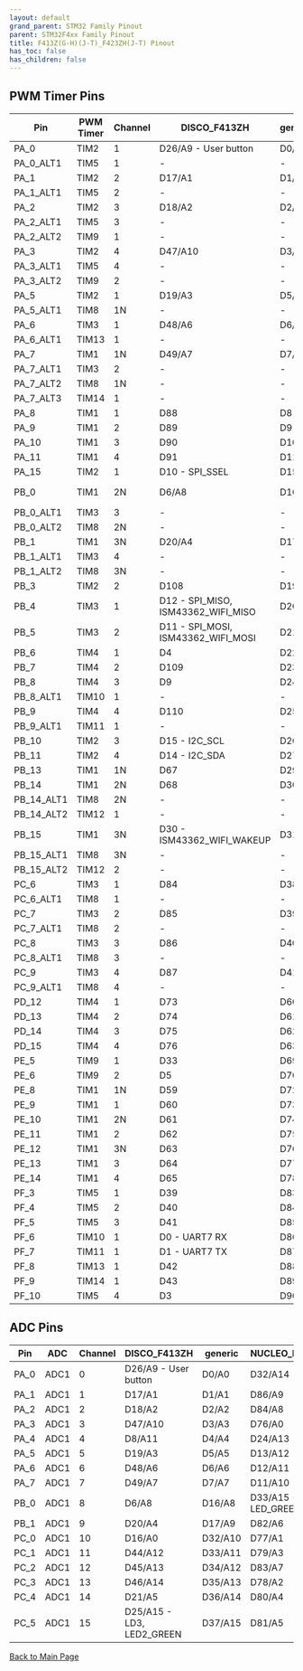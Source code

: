 ```yaml
---
layout: default
grand_parent: STM32 Family Pinout
parent: STM32F4xx Family Pinout
title: F413Z(G-H)(J-T)_F423ZH(J-T) Pinout
has_toc: false
has_children: false
---
```


## PWM Timer Pins

| Pin | PWM Timer | Channel | DISCO_F413ZH | generic | NUCLEO_F413ZH |
| --- | --- | --- | --- | --- | --- |
| PA_0 | TIM2 | 1 | D26/A9 - User button | D0/A0 | D32/A14 |
| PA_0_ALT1 | TIM5 | 1 | - | - | - |
| PA_1 | TIM2 | 2 | D17/A1 | D1/A1 | D86/A9 |
| PA_1_ALT1 | TIM5 | 2 | - | - | - |
| PA_2 | TIM2 | 3 | D18/A2 | D2/A2 | D84/A8 |
| PA_2_ALT1 | TIM5 | 3 | - | - | - |
| PA_2_ALT2 | TIM9 | 1 | - | - | - |
| PA_3 | TIM2 | 4 | D47/A10 | D3/A3 | D76/A0 |
| PA_3_ALT1 | TIM5 | 4 | - | - | - |
| PA_3_ALT2 | TIM9 | 2 | - | - | - |
| PA_5 | TIM2 | 1 | D19/A3 | D5/A5 | D13/A12 |
| PA_5_ALT1 | TIM8 | 1N | - | - | - |
| PA_6 | TIM3 | 1 | D48/A6 | D6/A6 | D12/A11 |
| PA_6_ALT1 | TIM13 | 1 | - | - | - |
| PA_7 | TIM1 | 1N | D49/A7 | D7/A7 | D11/A10 |
| PA_7_ALT1 | TIM3 | 2 | - | - | - |
| PA_7_ALT2 | TIM8 | 1N | - | - | - |
| PA_7_ALT3 | TIM14 | 1 | - | - | - |
| PA_8 | TIM1 | 1 | D88 | D8 | D88 |
| PA_9 | TIM1 | 2 | D89 | D9 | D89 |
| PA_10 | TIM1 | 3 | D90 | D10 | D90 |
| PA_11 | TIM1 | 4 | D91 | D11 | D91 |
| PA_15 | TIM2 | 1 | D10 - SPI_SSEL | D15 | D20 |
| PB_0 | TIM1 | 2N | D6/A8 | D16/A8 | D33/A15 - LED_GREEN |
| PB_0_ALT1 | TIM3 | 3 | - | - | - |
| PB_0_ALT2 | TIM8 | 2N | - | - | - |
| PB_1 | TIM1 | 3N | D20/A4 | D17/A9 | D82/A6 |
| PB_1_ALT1 | TIM3 | 4 | - | - | - |
| PB_1_ALT2 | TIM8 | 3N | - | - | - |
| PB_3 | TIM2 | 2 | D108 | D19 | D23 |
| PB_4 | TIM3 | 1 | D12 - SPI_MISO, ISM43362_WIFI_MISO | D20 | D25 |
| PB_5 | TIM3 | 2 | D11 - SPI_MOSI, ISM43362_WIFI_MOSI | D21 | D22 |
| PB_6 | TIM4 | 1 | D4 | D22 | D26 |
| PB_7 | TIM4 | 2 | D109 | D23 | D71 - LED_BLUE |
| PB_8 | TIM4 | 3 | D9 | D24 | D15 |
| PB_8_ALT1 | TIM10 | 1 | - | - | - |
| PB_9 | TIM4 | 4 | D110 | D25 | D14 |
| PB_9_ALT1 | TIM11 | 1 | - | - | - |
| PB_10 | TIM2 | 3 | D15 - I2C_SCL | D26 | D36 |
| PB_11 | TIM2 | 4 | D14 - I2C_SDA | D27 | D35 |
| PB_13 | TIM1 | 1N | D67 | D29 | D18 |
| PB_14 | TIM1 | 2N | D68 | D30 | D72 - LED_RED |
| PB_14_ALT1 | TIM8 | 2N | - | - | - |
| PB_14_ALT2 | TIM12 | 1 | - | - | - |
| PB_15 | TIM1 | 3N | D30 - ISM43362_WIFI_WAKEUP | D31 | D17 |
| PB_15_ALT1 | TIM8 | 3N | - | - | - |
| PB_15_ALT2 | TIM12 | 2 | - | - | - |
| PC_6 | TIM3 | 1 | D84 | D38 | D16 |
| PC_6_ALT1 | TIM8 | 1 | - | - | - |
| PC_7 | TIM3 | 2 | D85 | D39 | D21 |
| PC_7_ALT1 | TIM8 | 2 | - | - | - |
| PC_8 | TIM3 | 3 | D86 | D40 | D43 |
| PC_8_ALT1 | TIM8 | 3 | - | - | - |
| PC_9 | TIM3 | 4 | D87 | D41 | D44 |
| PC_9_ALT1 | TIM8 | 4 | - | - | - |
| PD_12 | TIM4 | 1 | D73 | D60 | D29 |
| PD_13 | TIM4 | 2 | D74 | D61 | D28 |
| PD_14 | TIM4 | 3 | D75 | D62 | D10 |
| PD_15 | TIM4 | 4 | D76 | D63 | D9 |
| PE_5 | TIM9 | 1 | D33 | D69 | D58 |
| PE_6 | TIM9 | 2 | D5 | D70 | D59 |
| PE_8 | TIM1 | 1N | D59 | D72 | D42 |
| PE_9 | TIM1 | 1 | D60 | D73 | D6 |
| PE_10 | TIM1 | 2N | D61 | D74 | D40 |
| PE_11 | TIM1 | 2 | D62 | D75 | D5 |
| PE_12 | TIM1 | 3N | D63 | D76 | D39 |
| PE_13 | TIM1 | 3 | D64 | D77 | D3 |
| PE_14 | TIM1 | 4 | D65 | D78 | D38 |
| PF_3 | TIM5 | 1 | D39 | D83 | D95/A20 |
| PF_4 | TIM5 | 2 | D40 | D84 | D87 |
| PF_5 | TIM5 | 3 | D41 | D85 | D96/A21 |
| PF_6 | TIM10 | 1 | D0 - UART7 RX | D86 | D85 |
| PF_7 | TIM11 | 1 | D1 - UART7 TX | D87 | D62 |
| PF_8 | TIM13 | 1 | D42 | D88 | D61 |
| PF_9 | TIM14 | 1 | D43 | D89 | D63 |
| PF_10 | TIM5 | 4 | D3 | D90 | D97/A22 |


## ADC Pins

| Pin | ADC | Channel | DISCO_F413ZH | generic | NUCLEO_F413ZH |
| --- | --- | --- | --- | --- | --- |
| PA_0 | ADC1 | 0 | D26/A9 - User button | D0/A0 | D32/A14 |
| PA_1 | ADC1 | 1 | D17/A1 | D1/A1 | D86/A9 |
| PA_2 | ADC1 | 2 | D18/A2 | D2/A2 | D84/A8 |
| PA_3 | ADC1 | 3 | D47/A10 | D3/A3 | D76/A0 |
| PA_4 | ADC1 | 4 | D8/A11 | D4/A4 | D24/A13 |
| PA_5 | ADC1 | 5 | D19/A3 | D5/A5 | D13/A12 |
| PA_6 | ADC1 | 6 | D48/A6 | D6/A6 | D12/A11 |
| PA_7 | ADC1 | 7 | D49/A7 | D7/A7 | D11/A10 |
| PB_0 | ADC1 | 8 | D6/A8 | D16/A8 | D33/A15 - LED_GREEN |
| PB_1 | ADC1 | 9 | D20/A4 | D17/A9 | D82/A6 |
| PC_0 | ADC1 | 10 | D16/A0 | D32/A10 | D77/A1 |
| PC_1 | ADC1 | 11 | D44/A12 | D33/A11 | D79/A3 |
| PC_2 | ADC1 | 12 | D45/A13 | D34/A12 | D83/A7 |
| PC_3 | ADC1 | 13 | D46/A14 | D35/A13 | D78/A2 |
| PC_4 | ADC1 | 14 | D21/A5 | D36/A14 | D80/A4 |
| PC_5 | ADC1 | 15 | D25/A15 - LD3, LED2_GREEN | D37/A15 | D81/A5 |


[Back to Main Page](../../)